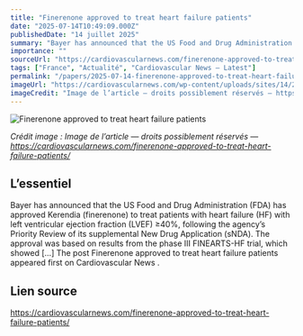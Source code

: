 ```yaml
---
title: "Finerenone approved to treat heart failure patients"
date: "2025-07-14T10:49:09.000Z"
publishedDate: "14 juillet 2025"
summary: "Bayer has announced that the US Food and Drug Administration (FDA) has approved Kerendia (finerenone) to treat patients with heart failure (HF) with left ventricular ejection fraction (LVEF) ≥40%, following the agency’s Priority Review of its supplemental New Drug Application (sNDA). The approval was based on results from the phase III FINEARTS-HF trial, which showed [&#8230;] The post Finerenone approved to treat heart failure patients appeared first on Cardiovascular News ."
importance: ""
sourceUrl: "https://cardiovascularnews.com/finerenone-approved-to-treat-heart-failure-patients/"
tags: ["France", "Actualité", "Cardiovascular News — Latest"]
permalink: "/papers/2025-07-14-finerenone-approved-to-treat-heart-failure-patients"
imageUrl: "https://cardiovascularnews.com/wp-content/uploads/sites/14/2025/07/The-bayer-crossdefault_edited.jpg"
imageCredit: "Image de l’article — droits possiblement réservés — https://cardiovascularnews.com/finerenone-approved-to-treat-heart-failure-patients/"
---
```


![Finerenone approved to treat heart failure patients](https://cardiovascularnews.com/wp-content/uploads/sites/14/2025/07/The-bayer-crossdefault_edited.jpg)

*Crédit image : Image de l’article — droits possiblement réservés — https://cardiovascularnews.com/finerenone-approved-to-treat-heart-failure-patients/*

## L’essentiel

Bayer has announced that the US Food and Drug Administration (FDA) has approved Kerendia (finerenone) to treat patients with heart failure (HF) with left ventricular ejection fraction (LVEF) ≥40%, following the agency’s Priority Review of its supplemental New Drug Application (sNDA). The approval was based on results from the phase III FINEARTS-HF trial, which showed [&#8230;] The post Finerenone approved to treat heart failure patients appeared first on Cardiovascular News .

## Lien source

https://cardiovascularnews.com/finerenone-approved-to-treat-heart-failure-patients/
